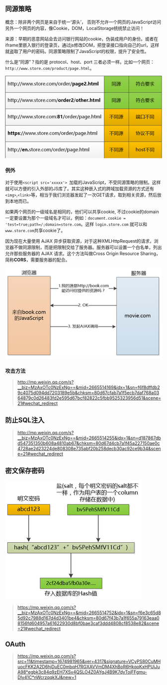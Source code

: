 ## 同源策略

概念：除非两个网页是来自于统一‘源头’， 否则不允许一个网页的JavaScript访问另外一个网页的内容，像Cookie，DOM，LocalStorage统统禁止访问！

来源：早期的恶意网站会去访问银行网站的cookie，伪装成用户的身份。或者在iframe里嵌入银行的登录页，通过js修改DOM，把登录接口指向自己的url，这样就盗取了用户的密码。同源策略限制了JavaScript的权限，提升了安全性。

什么是“同源”？指的是 protocol、host、port 三者必须一样。比如一个网页：`http://www.store.com/product/page.html`。

![](网络安全.assets/Snipaste_2023-01-29_15-02-38.png)

### 例外

对于使用`<script src='xxxxx'> `加载的JavaScript，不受同源策略的限制。这样就可以方便的引入外部的JS库了。其实这种嵌入式的跨域加载资源的方式还有`<img>`,`<link>`等，相当于我们浏览器发起了一次GET请求，取到相关资源，然后放到本地而已。

如果两个网页的一级域名是相同的，他们可以共享cookie, 不过cookie的domain一定要设置为那个一级域名才可以，例如：`document.cookie = 'test=true;path=/;domain=store.com`。这样 `login.store.com` 就可以和` www.store.com `共享cookie了。

因为现在大量使用 AJAX 异步获取资源，对于这种XMLHttpRequest的请求，浏览器不做同源限制，而是把限制交给了服务器。服务器可以设置一个白名单，列出允许那些服务器的 AJAX 请求。这个方法叫做Cross Origin Resource Sharing，简称**CORS**，需要服务器的配合。

![](网络安全.assets/Snipaste_2023-01-29_16-04-59.png)

### 攻击方法

> http://mp.weixin.qq.com/s?__biz=MzAxOTc0NzExNg==&mid=2665514169&idx=1&sn=f6f8dffdb29c4075d094dd7203189e5b&chksm=80d67cfab7a1f5ecb7daf768a0364879c0d26483fd2e595d67bcf82822c5fbb9525323956d51&scene=21#wechat_redirect

## 防止SQL注入

> http://mp.weixin.qq.com/s?__biz=MzAxOTc0NzExNg==&mid=2665514255&idx=1&sn=d187867dbd547351350b608a4810ab67&chksm=80d67d4cb7a1f45a227150ae0c4728ae2d23224de808308e735abf20b258decb30ac92ce9b34&scene=21#wechat_redirect

## 密文保存密码

![](网络安全.assets/Snipaste_2023-01-29_16-34-12.png)

> https://mp.weixin.qq.com/s?__biz=MzAxOTc0NzExNg==&mid=2665514752&idx=1&sn=f6e3c65d85d92c7988d167d4d3401be4&chksm=80d67f43b7a1f655a79163eaa08156fd604957a61622930d8bf0bae3caf3ddd4808cf8538e82&scene=21#wechat_redirect

## OAuth

> https://mp.weixin.qq.com/s?src=11&timestamp=1674981965&ver=4317&signature=VCyPS80CuMHuocFKK2A2D6hjDuEC0mbqH7RGXAVVmDM4XhBoR6HkqoKxHPUiJuA98*egbk3c84q9zEH7XSv4QSLO4Z0AYgJ4B9K7dyTojFFgmu-Dly41C*nWcrzqqkXJ&new=1